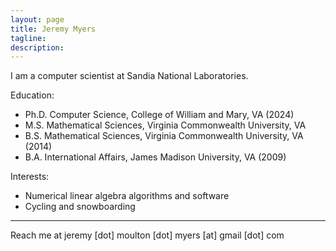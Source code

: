 ```yaml
---
layout: page
title: Jeremy Myers
tagline: 
description: 
---
```


I am a computer scientist at Sandia National Laboratories.

Education:
- Ph.D. Computer Science, College of William and Mary, VA (2024)
- M.S. Mathematical Sciences, Virginia Commonwealth University, VA
- B.S. Mathematical Sciences, Virginia Commonwealth University, VA
  (2014)
- B.A. International Affairs, James Madison University, VA (2009)

Interests:
- Numerical linear algebra algorithms and software
- Cycling and snowboarding

---

Reach me at jeremy [dot] moulton [dot] myers [at] gmail [dot] com

